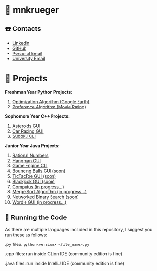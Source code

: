 # :house_with_garden: mnkrueger
## :telephone: Contacts

- [LinkedIn](https://www.linkedin.com/in/mattnkrueger/)
- [GitHub](https://github.com/mattnkrueger)
- [Personal Email](mailto:mkrue138@gmail.com)
- [University Email](mailto:mnkrueger@uiowa.edu)

# :pencil: Projects
**Freshman Year Python Projects:**
1. [Optimization Algorithm (Google Earth)](https://github.com/mattnkrueger/School-Projects/tree/main/Freshman%20Year/Semester%202/Python%20Projects/Google%20Earth)
2. [Preference Algorithm (Movie Rating)](https://github.com/mattnkrueger/School-Projects/tree/main/Freshman%20Year/Semester%202/Python%20Projects/Movie%20Rating)

**Sophomore Year C++ Projects:**
1. [Asteroids GUI](https://github.com/mattnkrueger/School-Projects/tree/main/Sophomore%20Year/Semester%203/C%2B%2B%20Projects/Asteroids%20)
2. [Car Racing GUI](https://github.com/mattnkrueger/School-Projects/tree/main/Sophomore%20Year/Semester%203/C%2B%2B%20Projects/Car%20Racing%20Game)
3. [Sudoku CLI](https://github.com/mattnkrueger/School-Projects/tree/main/Sophomore%20Year/Semester%203/C%2B%2B%20Projects/Sudoku%20Puzzle)

**Junior Year Java Projects:**
1. [Rational Numbers](https://github.com/mattnkrueger/School-Projects/tree/main/Junior%20Year/Semester%205/Java%20Projects/S12_RationalNumbers_Medium)
2. [Hangman GUI](https://github.com/mattnkrueger/School-Projects/tree/main/Junior%20Year/Semester%205/Java%20Projects/S21_Hangman_Medium)
3. [Game Engine CLI](https://github.com/mattnkrueger/School-Projects/tree/main/Junior%20Year/Semester%205/Java%20Projects/S53_GameEngine_Medium)
4. [Bouncing Balls GUI (soon)]()
5. [TicTacToe GUI (soon)]()
6. [Blackjack GUI (soon)]()
7. [Computus (in progress...)]()
8. [Merge Sort Algorithm (in progress...)]()
9. [Networked Binary Search (soon)]()
10. [Wordle GUI (in progress...)]()
    
## 🏃 Running the Code
As there are multiple languages included in this repository, I suggest you run these as follows:

.py files: `python<version> <file_name>.py`

.cpp files: run inside CLion IDE (community edition is fine)

.java files: run inside IntelliJ IDE (community edition is fine)
